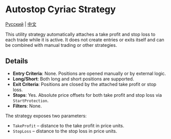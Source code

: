 # Autostop Cyriac Strategy
[Русский](README_ru.md) | [中文](README_cn.md)

This utility strategy automatically attaches a take profit and stop loss to each trade while it is active. It does not create entries or exits itself and can be combined with manual trading or other strategies.

## Details

- **Entry Criteria**: None. Positions are opened manually or by external logic.
- **Long/Short**: Both long and short positions are supported.
- **Exit Criteria**: Positions are closed by the attached take profit or stop loss.
- **Stops**: Yes. Absolute price offsets for both take profit and stop loss via `StartProtection`.
- **Filters**: None.

The strategy exposes two parameters:

- `TakeProfit` – distance to the take profit in price units.
- `StopLoss` – distance to the stop loss in price units.
